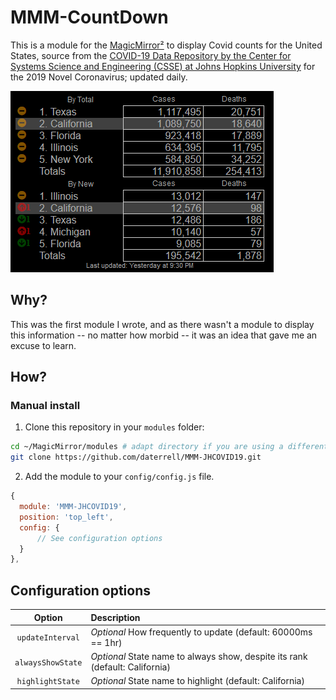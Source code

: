 # MMM-CountDown

This is a module for the [MagicMirror²](https://github.com/MichMich/MagicMirror/) to display Covid counts for the United States, source from the [COVID-19 Data Repository by the Center for Systems Science and Engineering (CSSE) at Johns Hopkins University](https://github.com/CSSEGISandData/COVID-19) for the 2019 Novel Coronavirus; updated daily.

![Screenshot](.github/MMM-JHCOVID19.png)

## Why?
This was the first module I wrote, and as there wasn't a module to display this information -- no matter how morbid -- it was an idea that gave me an excuse to learn.

## How?
### Manual install

1. Clone this repository in your `modules` folder:
  ```bash
  cd ~/MagicMirror/modules # adapt directory if you are using a different one
  git clone https://github.com/daterrell/MMM-JHCOVID19.git
  ```
2. Add the module to your `config/config.js` file.
  ```js
  {
    module: 'MMM-JHCOVID19',
    position: 'top_left',
    config: {
        // See configuration options
    }
  },
  ```

## Configuration options

| Option | Description |
|:----------:|:-------------|
| `updateInterval` | *Optional* How frequently to update (default: 60000ms == 1hr) |
| `alwaysShowState`| *Optional* State name to always show, despite its rank (default: California) |
| `highlightState` | *Optional* State name to highlight (default: California) |
